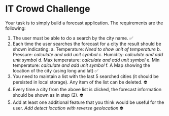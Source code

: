 # IT Crowd Challenge
Your task is to simply build a forecast application. The requirements are the following:
1. The user must be able to do a search by the city name. ✅
2. Each time the user searches the forecast for a city the result should be shown indicating:
a. Temperature: *Need to show unit of temperature*
b. Pressure: *calculate and add unit symbol*
c. Humidity: *calculate and add unit symbol*
d. Max temperature: *calculate and add unit symbol*
e. Min temperature: *calculate and add unit symbol*
f. A Map showing the location of the city (using long and lat) ✅
3. You need to maintain a list with the last 5 searched cities (it should be persisted in local
storage). Any item of the list can be deleted. ⛔️
4. Every time a city from the above list is clicked, the forecast information should be shown
as in step (2). ⛔️
5. Add at least one additional feature that you think would be useful for the user. *Add detect location with reverse geolocation* ⛔️
